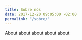 ```yaml
---
title: Sobre nós
date: 2017-12-20 09:05:00 -02:00
permalink: "/sobre/"
---
```


About about about about about 